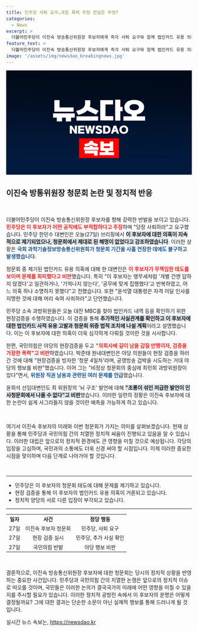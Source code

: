 ```yaml
---
title: 민주당 사퇴 요구…국힘 폭력 주장 진실은 무엇?
categories:
  - News
excerpt: >
  더불어민주당이 이진숙 방송통신위원장 후보자에게 즉각 사퇴 요구와 함께 법인카드 유용 의혹을 제기하며 청문회 불가성을 주장했습니다. 국민의힘은 이를 검증 아닌 폭력으로 비판하며 반대 목소리를 높이고 있습니다. 정치적 대립이 심화되는 가운데, 진실이 드러날 수 있을지 주목됩니다!
feature_text: >
  더불어민주당이 이진숙 방송통신위원장 후보자에게 즉각 사퇴 요구와 함께 법인카드 유용 의혹을 제기하며 청문회 불가성을 주장했습니다. 국민의힘은 이를 검증 아닌 폭력으로 비판하며 반대 목소리를 높이고 있습니다. 정치적 대립이 심화되는 가운데, 진실이 드러날 수 있을지 주목됩니다!
image: '/assets/img/newsdao_breakingnews.jpg'
---
```


<p><img src="/assets/img/newsdao_breakingnews.jpg" alt="flaretime 속보" /></p>

<h2 data-ke-size="size26">이진숙 방통위원장 청문회 논란 및 정치적 반응</h2>

<p data-ke-size="size16">&nbsp;</p>

<p>더불어민주당이 이진숙 방송통신위원장 후보자를 향해 강력한 반발을 보이고 있습니다. <b><span style="color: #ee2323;">민주당은 이 후보자가 어떤 공직에도 부적합하다고 주장</span></b>하며 "당장 사퇴하라"고 요구했습니다. 민주당 한민수 대변인은 오늘(27일) 브리핑에서 <b><span style="background-color: #21538527;">이 후보자에 대한 의혹이 지속적으로 제기되었으나, 청문회에서 제대로 된 해명이 없었다고 강조하였습니다</span></b>. 이러한 상황은 <b><span style="color: #1a5490;">국회 과학기술정보방송통신위원회가 청문회 기간을 사흘 연장한 데에도 불구하고 발생했습니다</span></b>.</p>

<p>청문회 중 제기된 법인카드 유용 의혹에 대해 한 대변인은 <b><span style="color: #ee2323;">이 후보자가 무책임한 태도를 보이며 문제를 회피했다고 비판</span></b>했습니다. 특히 "이 후보자는 앵무새처럼 '개별 건엔 답하지 않겠다'고 일관하거나, '기억나지 않는다', '공무에 맞게 집행했다'고 반복하였고, 어느 의혹 하나 소명하지 못했다"고 전했습니다. 또한 "윤석열 대통령은 자격 미달 인사를 지명한 것에 대해 머리 숙여 사죄하라"고 단언했습니다.</p>

<p>민주당 소속 과방위원들은 오늘 대전 MBC를 찾아 법인카드 내역 등을 확인하기 위한 현장검증을 수행하였습니다. 이 검증을 통해 <b><span style="background-color: #21538527;">추가적인 사실관계를 확인하고 이 후보자에 대한 법인카드 사적 유용 고발과 청문회 위증 법적 조치에 나설 계획</span></b>이라고 설명했습니다. 이는 이 후보자에 대한 의혹이 더욱 심각하게 다뤄질 것이란 것을 시사합니다.</p>

<p>한편, 국민의힘은 야당의 현장검증을 두고 <b><span style="color: #ee2323;">"의회사에 길이 남을 갑질 만행이자, 검증을 가장한 폭력"고 비판</span></b>하였습니다. 박준태 원내대변인은 야당 의원들이 현장 검증을 하러 간 것에 대해 "현장검증을 빙자한 '청문 4일차'라며, 공영방송 겁박을 시도하는 거대 야당의 행보를 비판"했습니다. 이어 그는 "비정상 청문회의 중심에 최민희 과방위원장이 있다"면서, <b><span style="color: #1a5490;">위원장 직권 남용과 관련된 여러 문제를 언급</span></b>했습니다.</p>

<p>윤희석 선임대변인도 최 위원장의 '뇌 구조' 발언에 대해 <b><span style="background-color: #21538527;">"조롱이 섞인 저급한 발언이 인사청문회에서 나올 수 없다"고 비판</span></b>했습니다. 이러한 일련의 정황은 이진숙 후보자에 대한 논란이 쉽게 사그라들지 않을 것이란 예측을 가능하게 하고 있습니다. </p>

<p data-ke-size="size16">&nbsp;</p> 

<p>여기서 이진숙 후보자의 미래와 이번 청문회가 가지는 의미를 살펴보겠습니다. 현재 상황을 통해 민주당과 국민의힘 간의 치열한 정치적 싸움이 진행되고 있음을 알 수 있습니다. 이러한 대립은 앞으로의 정치적 환경에도 큰 영향을 미칠 것으로 예상됩니다. 각당의 입장을 고심하며, 국민과의 소통에도 더욱 신경 써야 할 시점입니다. 이제 이러한 중요한 시점을 맞이하며 다음 단계로 나아가야 할 것입니다. </p>

<p data-ke-size="size16">&nbsp;</p> 

<hr>

<ul>
  <li>민주당은 이 후보자의 청문회 태도에 대해 문제를 제기하고 있습니다.</li>
  <li>현장 검증을 통해 이 후보자의 법인카드 유용 의혹이 거론되고 있습니다.</li>
  <li>정치적 양당의 서로 다른 입장이 부각되고 있습니다.</li>
</ul>

<hr>

<table style="width: 100%;">
  <tr>
    <td style="text-align: center; height: 17px;"><b>일자</b></td>
    <td style="text-align: center; height: 17px;"><b>사건</b></td>
    <td style="text-align: center; height: 17px;"><b>정당 행동</b></td>
  </tr>
  <tr>
    <td style="text-align: center; height: 17px;">27일</td>
    <td style="text-align: center; height: 17px;">이진숙 후보자 청문회</td>
    <td style="text-align: center; height: 17px;">민주당, 사퇴 요구</td>
  </tr>
  <tr>
    <td style="text-align: center; height: 17px;">27일</td>
    <td style="text-align: center; height: 17px;">현장 검증 실시</td>
    <td style="text-align: center; height: 17px;">민주당, 추가 사실 확인</td>
  </tr>
  <tr>
    <td style="text-align: center; height: 17px;">27일</td>
    <td style="text-align: center; height: 17px;">국민의힘 반발</td>
    <td style="text-align: center; height: 17px;">야당 행보 비판</td>
  </tr>
</table>

<p data-ke-size="size16">&nbsp;</p>

<p>결론적으로, 이진숙 방송통신위원장 후보자에 대한 청문회는 당시의 정치적 상황을 반영하는 중요한 사건입니다. 민주당과 국민의힘 간의 치열한 논쟁은 앞으로의 정치적 이슈로 떠오를 것이며, 국민들은 이러한 논의가 결국국가의 미래에 어떤 영향을 미칠 수 있을지를 주시할 필요가 있습니다. 이러한 정치적 공방전 속에서 이 후보자의 운명은 어떻게 결정될까요? 그에 대한 결과는 단순한 소문이 아닌 실제적 행보를 통해 드러나게 될 것입니다.</p>
실시간 뉴스 속보는, <a href="https://newsdao.kr" rel="dofollow">https://newsdao.kr</a>


